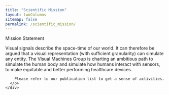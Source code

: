 ```yaml
---
title: "Scientific Mission"
layout: twoColumns
sitemap: false
permalink: /scientific_mission/
---
```


<main role="main" class="container">
  <div class="row">
    <div class="col-md-12">
      <p class="heading-home">Mission Statement</p>
    </div>
  </div>

  <div class="row">
    <div class="col-md-8">
      <p class="body-sci-miss">
        Visual signals describe the space-time of our world. It can therefore be argued that a visual representation (with sufficient granularity) can simulate any entity. The Visual Machines Group is charting an ambitious path to simulate the human body and simulate how humans interact with sensors, to make equitable and better performing healthcare devices.
        
        Please refer to our publication list to get a sense of activities.
      </p>
    </div>
  </div>
  </main>

